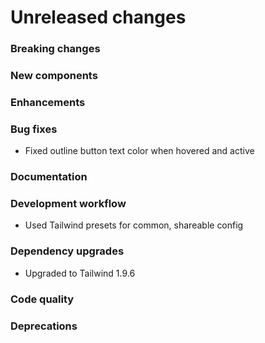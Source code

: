 # Unreleased changes

### Breaking changes

### New components

### Enhancements

### Bug fixes

- Fixed outline button text color when hovered and active

### Documentation

### Development workflow

- Used Tailwind presets for common, shareable config

### Dependency upgrades

- Upgraded to Tailwind 1.9.6

### Code quality

### Deprecations
